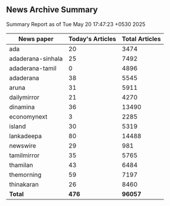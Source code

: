 <!-- @format -->
## News Archive Summary

Summary Report as of Tue May 20 17:47:23 +0530 2025

| News paper         | Today's Articles | Total Articles |
|--------------------|------------------|----------------|
| ada               | 20          | 3474        |
| adaderana-sinhala               | 25          | 7492        |
| adaderana-tamil               | 0          | 4896        |
| adaderana               | 38          | 5545        |
| aruna               | 31          | 5911        |
| dailymirror               | 21          | 4270        |
| dinamina               | 36          | 13490        |
| economynext               | 3          | 2285        |
| island               | 30          | 5319        |
| lankadeepa               | 80          | 14488        |
| newswire               | 29          | 981        |
| tamilmirror               | 35          | 5765        |
| thamilan               | 43          | 6484        |
| themorning               | 59          | 7197        |
| thinakaran               | 26          | 8460        |
| **Total**          | **476**      | **96057** |

